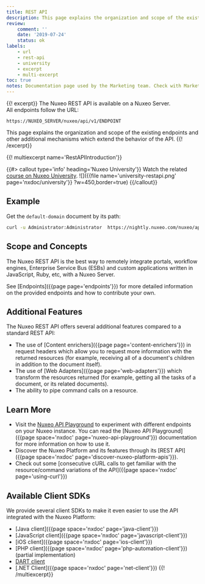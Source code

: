```yaml
---
title: REST API
description: This page explains the organization and scope of the existing endpoints and other additional mechanisms which extend the behavior of the API.
review:
    comment: ''
    date: '2019-07-24'
    status: ok
labels:
    - url
    - rest-api
    - university
    - excerpt
    - multi-excerpt
toc: true
notes: Documentation page used by the Marketing team. Check with Marketing before deleting or moving.
---
```


{{! excerpt}}
The Nuxeo REST API is available on a Nuxeo Server. </br>
All endpoints follow the URL:

```
https://NUXEO_SERVER/nuxeo/api/v1/ENDPOINT
```

This page explains the organization and scope of the existing endpoints and other additional mechanisms which extend the behavior of the API.
{{! /excerpt}}

{{! multiexcerpt name='RestAPIIntroduction'}}

{{#> callout type='info' heading='Nuxeo University'}}
Watch the related [course on Nuxeo University](https://university.nuxeo.com/learn/public/course/view/elearning/66/rest-api).
![]({{file name='university-restapi.png' page='nxdoc/university'}} ?w=450,border=true)
{{/callout}}

## Example

Get the `default-domain` document by its path:

```bash
curl -u Administrator:Administrator  https://nightly.nuxeo.com/nuxeo/api/v1/path/default-domain
```

## Scope and Concepts

The Nuxeo REST API is the best way to remotely integrate portals, workflow engines, Enterprise Service Bus (ESBs) and custom applications written in JavaScript, Ruby, etc, with a Nuxeo Server.

See [Endpoints]({{page page='endpoints'}}) for more detailed information on the provided endpoints and how to contribute your own.

## Additional Features

The Nuxeo REST API offers several additional features compared to a standard REST API:

- The use of [Content enrichers]({{page page='content-enrichers'}}) in request headers which allow you to request more information with the returned resources (for example, receiving all of a document's children in addition to the document itself).
- The use of [Web Adapters]({{page page='web-adapters'}}) which transform the resources returned (for example, getting all the tasks of a document, or its related documents).
- The ability to pipe command calls on a resource.

## Learn More

- Visit the [Nuxeo API Playground](http://nuxeo.github.io/api-playground/) to experiment with different endpoints on your Nuxeo instance. You can read the [Nuxeo API Playground]({{page space='nxdoc' page='nuxeo-api-playground'}}) documentation for more information on how to use it.
- Discover the Nuxeo Platform and its features through its [REST API]({{page space='nxdoc' page='discover-nuxeo-platform-apis'}}).
- Check out some [consecutive cURL calls to get familiar with the resource/command variations of the API]({{page space='nxdoc' page='using-curl'}})

## Available Client SDKs
<!--
// TODO
-->
We provide several client SDKs to make it even easier to use the API integrated with the Nuxeo Platform:
- [Java client]({{page space='nxdoc' page='java-client'}})
- [JavaScript client]({{page space='nxdoc' page='javascript-client'}})
- [iOS client]({{page space='nxdoc' page='ios-client'}})
- [PHP client]({{page space='nxdoc' page='php-automation-client'}}) (partial implementation)
- [DART client](https://github.com/nelsonsilva/nuxeo-dart-client)
- [.NET Client]({{page space='nxdoc' page='net-client'}})
{{! /multiexcerpt}}
